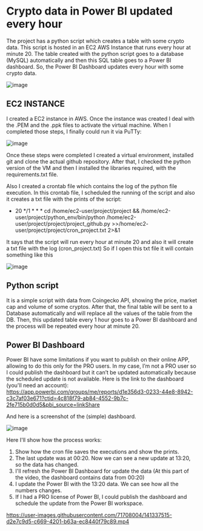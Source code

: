 # Crypto data in Power BI updated every hour

The project has a python script which creates a table with some crypto data. This script is hosted in an EC2 AWS Instance that runs every hour at minute 20. The table created with the python script goes to a database (MySQL) automatically and then this SQL table goes to a Power BI dashboard. 
So, the Power BI Dashboard updates every hour with some crypto data.

![image](https://user-images.githubusercontent.com/71708004/141308527-feb64805-15bc-4dfc-a26b-09f16855bcfd.png)

## EC2 INSTANCE
I created a EC2 instance in AWS. 
Once the instance was created I deal with the .PEM and the .ppk files to activate the virtual machine.
When I completed those steps, I finally could run it via PuTTy:

![image](https://user-images.githubusercontent.com/71708004/141308579-a68f0db3-865e-44d8-965d-e6b136b11885.png)

 
Once these steps were completed I created a virtual environment, installed git and clone the actual github repository.
After that, I checked the python version of the VM and then I installed the libraries required, with the requirements.txt file.

Also I created a crontab file which contains the log of the python file execution. In this crontab file, I scheduled the running of the script and also it creates a txt file with the prints of the script:

- 20 */1 * * * cd /home/ec2-user/project/project && /home/ec2-user/project/python_env/bin/python /home/ec2-user/project/project/project_github.py  >>/home/ec2-    user/project/project/cron_project.txt 2>&1

It says that the script will run every hour at minute 20 and also it will create a txt file with the log (cron_project.txt)
So if I open this txt file it will contain something like this

![image](https://user-images.githubusercontent.com/71708004/141308600-428a9f71-5a2b-40e0-8306-35c5eba03d44.png)
 

## Python script
It is a simple script with data from Coingecko API, showing the price, market cap and volume of some cryptos.
After that, the final table will be sent to a Database automatically and will replace all the values of the table from the DB.
Then, this updated table every 1 hour goes to a Power BI dashboard and the process will be repeated every hour at minute 20.

## Power BI Dashboard
Power BI have some limitations if you want to publish on their online APP, allowing to do this only for the PRO users. In my case, I’m not a PRO user so I could publish the dashboard but it can’t be updated automatically because the scheduled update is not available.
Here is the link to the dashboard (you'll need an account):
https://app.powerbi.com/groups/me/reports/d1e356d3-0233-44e8-8942-c3c7af03e671?ctid=4c818f79-ab84-4552-9b7c-2fe715b0d0d5&pbi_source=linkShare

And here is a screenshot of the (simple) dashboard.

![image](https://user-images.githubusercontent.com/71708004/141308635-c58908b9-5c43-4cac-a875-d67e63da211a.png)


Here I'll show how the process works:

1. Show how the cron file saves the executions and show the prints.
2. The last update was at 00:20. Now we can see a new update at 13:20, so the data has changed.
3. I'll refresh the Power BI Dashboard for update the data (At this part of the video, the dashboard contains data from 00:20)
4. I update the Power BI with the 13:20 data. We can see how all the numbers changes.
5. If I had a PRO license of Power BI, I could publish the dashboard and schedule the update from the Power BI workspace.


https://user-images.githubusercontent.com/71708004/141337515-d2e7c9d5-c669-4201-b63a-ec8440f79c89.mp4


